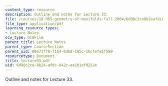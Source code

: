 ```yaml
---
content_type: resource
description: Outline and notes for Lecture 33.
file: /courses/18-965-geometry-of-manifolds-fall-2004/6d98c2ce8b2eafdc842caa1b1efd252e_lecture33.pdf
file_type: application/pdf
learning_resource_types:
- Lecture Notes
ocw_type: OCWFile
parent_title: Lecture Notes
parent_type: CourseSection
parent_uid: 09671ff8-f164-6db8-195c-1bcfefe5f599
resourcetype: Document
title: lecture33.pdf
uid: 6d98c2ce-8b2e-afdc-842c-aa1b1efd252e
---
```

Outline and notes for Lecture 33.

